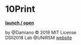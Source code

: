 # 10Print
**[launch / open](http://dsii-2018-unirsm.github.io/Damiano92/10Print/10_print_variazioni_p5/10_print_1/)**

by @Damiano © 2018 MIT License  
DSII2018 Lab @UNIRSM [website](http://dsii-2018-unirsm.github.io)
